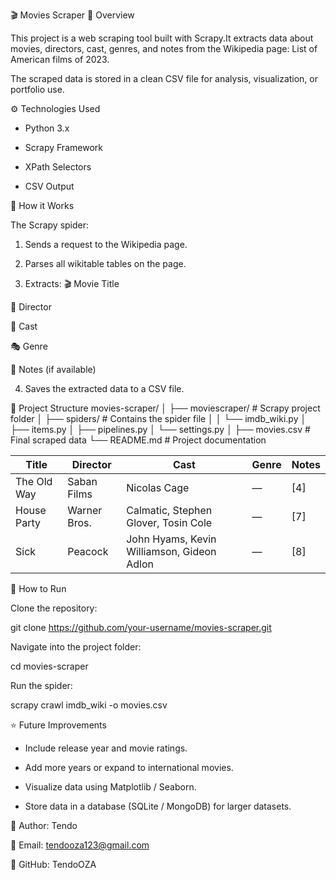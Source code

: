 🎬 Movies Scraper
📌 Overview

This project is a web scraping tool built with Scrapy.It extracts data about movies, directors, cast, genres, and notes from the Wikipedia page:
List of American films of 2023.


The scraped data is stored in a clean CSV file for analysis, visualization, or portfolio use.

⚙️ Technologies Used

* Python 3.x

* Scrapy Framework

* XPath Selectors

* CSV Output




🚀 How it Works

The Scrapy spider:

1. Sends a request to the Wikipedia page.

2. Parses all wikitable tables on the page.

3. Extracts:
🎬 Movie Title

🎥 Director

👥 Cast

🎭 Genre

📝 Notes (if available)

4. Saves the extracted data to a CSV file.


📂 Project Structure
movies-scraper/
│
├── moviescraper/              # Scrapy project folder
│   ├── spiders/                # Contains the spider file
│   │   └── imdb_wiki.py
│   ├── items.py
│   ├── pipelines.py
│   └── settings.py
│
├── movies.csv                  # Final scraped data
└── README.md                   # Project documentation



| Title       | Director     | Cast                                       | Genre | Notes |
| ----------- | ------------ | ------------------------------------------ | ----- | ----- |
| The Old Way | Saban Films  | Nicolas Cage                               | —     | \[4]  |
| House Party | Warner Bros. | Calmatic, Stephen Glover, Tosin Cole       | —     | \[7]  |
| Sick        | Peacock      | John Hyams, Kevin Williamson, Gideon Adlon | —     | \[8]  |



📎 How to Run

Clone the repository:

git clone https://github.com/your-username/movies-scraper.git


Navigate into the project folder:

cd movies-scraper


Run the spider:

scrapy crawl imdb_wiki -o movies.csv

⭐ Future Improvements

* Include release year and movie ratings.

* Add more years or expand to international movies.

* Visualize data using Matplotlib / Seaborn.

* Store data in a database (SQLite / MongoDB) for larger datasets.

👤 Author:
     Tendo

📧 Email:
     tendooza123@gmail.com

🔗 GitHub:
     TendoOZA